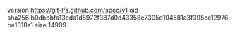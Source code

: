 version https://git-lfs.github.com/spec/v1
oid sha256:b0dbbbfa13eda1d8972f387d0d43358e7305d104581a3f395cc12976be1018a1
size 14909

